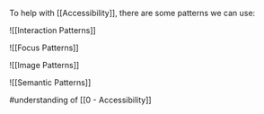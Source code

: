 To help with [[Accessibility]], there are some patterns we can use:

![[Interaction Patterns]]

![[Focus Patterns]]

![[Image Patterns]]

![[Semantic Patterns]]

#understanding of [[0 - Accessibility]]